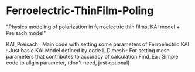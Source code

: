 # Ferroelectric-ThinFilm-Poling
"Physics modeling of polarization in ferroelectric thin films, KAI model + Preisach model"

KAI_Preisach : Main code with setting some parameters of Ferroelectric 
KAI : Just basic KAI Model defined by code
L.D.mesh : For setting mesh parameters that contributes to accuracy of calculation
Find_Ea : Simple code to allgin parameter, (don't need, just optional)

